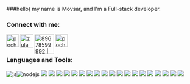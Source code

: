 ###hello) my name is Movsar, and I'm a Full-stack developer.

### Connect with me:

<a href="https://t.me/Arsamak_ing/">
<img align="left" alt="pochtabot | Telegram"   width= "33px" src="https://avatars.mds.yandex.net/get-zen_doc/1595469/pub_5f645b5f35960479b9ffb2f3_5f645c3835960479b90165a2/scale_1200" />
</a>

<a href="https://www.instagram.com/arsamak__/">
<img align="left" alt="zulamho | Instagram" width="35px" src="https://logos-download.com/wp-content/uploads/2016/03/Instagram_inverted_variant_Logo_2016.png" /> </a>

<a href="https://wa.me/79678599992">
<img align="left" alt="89678599992 | WhatsApp" width="51px" src="https://www.marcelamaia.org/wp-content/uploads/2016/06/logo-whatsapp-png-971.png" />
</a>

<a href="https://vk.com/id426565264">
<img align="left" alt="pochtabot | Telegram"   width= "33px" src="https://avatars.mds.yandex.net/get-zen_doc/1595469/pub_5f645b5f35960479b9ffb2f3_5f645c3835960479b90165a2/scale_1200" />
</a>

<br />
<br />

### Languages and Tools:

<img src="https://img.shields.io/badge/-JavaScript-090909?style=for-the-badge&logo=javascript&logoColor=yellow" alt="js"/><img src="https://img.shields.io/badge/-Node.js-090909?style=for-the-badge&logo=node.js&logoColor=gree" alt="nodejs"/>
<img src="https://img.shields.io/badge/-React-090909?style=for-the-badge&logo=react&logoColor=00FFFF"/>
<img src="https://img.shields.io/badge/-Redux-090909?style=for-the-badge&logo=redux&logoColor=8A2BE2"/>
<img src="https://img.shields.io/badge/-ReactRouter-090909?style=for-the-badge&logo=ReactRouter&logoColor=read"/>
<img src="https://img.shields.io/badge/-express-090909?style=for-the-badge&logo=express&logoColor=green"/>
<img src="https://img.shields.io/badge/-MySql-090909?style=for-the-badge&logo=mySql&logoColor=00ffff"/>
<img src="https://img.shields.io/badge/-MongoDB-090909?style=for-the-badge&logo=mongodb&logoColor=gree"/>
<img src="https://img.shields.io/badge/-MaterialUI-090909?style=for-the-badge&logo=materialUI&logoColor=47C5FB"/>
<img src="https://img.shields.io/badge/-bootstrap-090909?style=for-the-badge&logo=bootstrap&logoColor=aqua"/>
<img src="https://img.shields.io/badge/-heroku-090909?style=for-the-badge&logo=heroku&logoColor=write"/>
<img src="https://img.shields.io/static/v1?style=for-the-badge&message=Sass&color=000000&logo=Sass&logoColor=CC6699&label="/>
<img src="https://img.shields.io/static/v1?style=for-the-badge&message=Airbnb&color=000000&logo=Airbnb&logoColor=FF5A5F&label="/>
<img src="https://img.shields.io/static/v1?style=for-the-badge&message=CSS3&color=000000&logo=CSS3&logoColor=1572B6&label="/>
<img src="https://img.shields.io/static/v1?style=for-the-badge&message=ESLint&color=000000&logo=ESLint&logoColor=4B32C3&label="/>
<img src="https://img.shields.io/static/v1?style=for-the-badge&message=GitHub&color=000000&logo=GitHub&logoColor=FFFFFF&label="/>
<img src="https://img.shields.io/static/v1?style=for-the-badge&message=GitHubPages&color=000000&logo=GitHub&logoColor=FFFFFF&label="/>
<img src="https://img.shields.io/static/v1?style=for-the-badge&message=HTML5&color=000000&logo=HTML5&logoColor=E34F26&label="/>
<img src="https://img.shields.io/static/v1?style=for-the-badge&message=Nodemon&color=000000&logo=Nodemon&logoColor=76D04B&label="/>
<img src="https://img.shields.io/static/v1?style=for-the-badge&message=Postman&color=000000&logo=Postman&logoColor=FF6C37&label="/>
<img src="https://img.shields.io/static/v1?style=for-the-badge&message=Prettier&color=000000&logo=Prettier&logoColor=F7B93E&label="/>

<br/>
